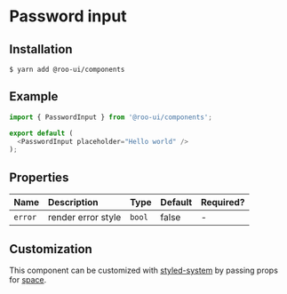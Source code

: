 # Password input

<!-- STORY -->

## Installation

```shell
$ yarn add @roo-ui/components
```

## Example

```js
import { PasswordInput } from '@roo-ui/components';

export default (
  <PasswordInput placeholder="Hello world" />
);
```

## Properties

| Name    | Description        | Type   | Default | Required? |
|:--------|:-------------------|:-------|:--------|:----------|
| `error` | render error style | `bool` | false   | -         |

## Customization

This component can be customized with [styled-system](https://jxnblk.com/styled-system/) by passing props for [space](https://github.com/jxnblk/styled-system/blob/v2.2.5/README.md#space-responsive).
